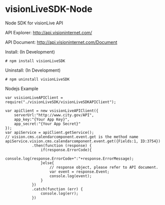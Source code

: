 # visionLiveSDK-Node
Node SDK for visionLive API

API Explorer: http://api.visioninternet.com/

API Document: http://api.visioninternet.com/Document

Install: (In Development)
```
# npm install visionLiveSDK
```

Uninstall: (In Development)
```
# npm uninstall visionLiveSDK
```

Nodejs Example
```
var vsisionLiveAPIClient = require("./visionLiveSDK/visionLiveSDKAPIClient");

var apiClient = new vsisionLiveAPIClient({
    serverUrl:"http://www.city.gov/API",
    app_key:"{Your App Key}",
    app_secret:"{Your App Secret}"
});
var apiService = apiClient.getService();
// vision.cms.calendarcomponent.event.get is the method name
apiService.vision.cms.calendarcomponent.event.get({Fields:1, ID:3754})
            .then(function (response) {
                if(response.ErrorCode){
                    console.log(response.ErrorCode+":"+response.ErrorMessage);
                }else{
                    // response object, please refer to API document.
                    var event = response.Event;
                    console.log(event);
                }
            })
            .catch(function (err) {
                console.log(err);
            })
```

